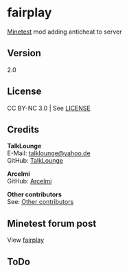 # fairplay
[Minetest](https://www.minetest.net/ "Link to minetest.net") mod adding anticheat to server

## Version
2.0

## License
CC BY-NC 3.0 | See [LICENSE](https://github.com/TalkLounge/fairplay/blob/master/LICENSE.md "Link to LICENSE.md")

## Credits
**TalkLounge**  
E-Mail: talklounge@yahoo.de  
GitHub: [TalkLounge](https://github.com/TalkLounge/ "Link to TalkLounge's GitHub")

**Arcelmi**  
GitHub: [Arcelmi](https://github.com/Arcelmi/ "Link to Arcelmi's GitHub")

**Other contributors**  
See: [Other contributors](https://github.com/TalkLounge/fairplay/graphs/contributors "Link to other contributors")

## Minetest forum post
View [fairplay](https://forum.minetest.net/viewtopic.php?t=20206 "Link to fairplay post in the minetest forum")

## ToDo

